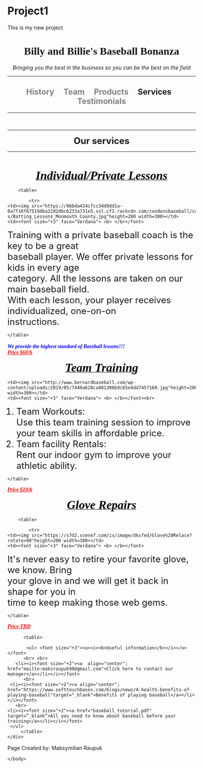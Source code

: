 # Project1
This is my new project
<html>

<head>

<title>Baseball Bonanza Products</title>

<h1 align="center"><font face="Georgia">Billy and Billie's Baseball Bonanza </font></h1>
<i> <p align="center"> Bringing you the best in the business so you can be the best on the field </p> </i>

</head>

<body>

<hr color = "red">

<h2 align="center"> <font color="gray"> History &nbsp; &nbsp;  Team &nbsp; &nbsp; Products &nbsp; &nbsp;</font> Services </font>&nbsp;&nbsp;<font color="gray"> Testimonials</font> </h2> 

<hr color = "red">

<br> 

<hr color = "red">

<font size = "+2"><center><b>Our services</b></center></font>


<hr color = "red">

<br>

<u><font size = "+3" color = "black"><font face="Italics"><i><b><center> Individual/Private Lessons</b></i></font></font></u></center>
<!--Service 1-->
		<table>

			<tr>
	<td><img src="https://96bda424cfcc34d9dd1a-0a7f10f87519dba22d2dbc6233a731e5.ssl.cf2.rackcdn.com/condonsbaseball/condon-s/Batting_Lessons_Monmouth_County.jpg"height=200 width=300></td>
	<td><font size="+3" face="Verdana"> <b> </b></font> 

<font size="+2">Training with a private baseball coach is the key to be a great
<br>baseball player. We offer private lessons for kids in every age 
<br>category. All the lessons are taken on our main baseball field.
<br>With each lesson, your player receives individualized, one-on-on
<br>instructions.

</font></li>
				
	</table>
			

		





<font color ="blue"><font face="Times New Roman"><i><b>We provide the highest standard of Baseball lessons!!!</b></i></font></font><u/>
<br><font color="red"><font face="Century Gothic"><i><b><u>Price $60/h</b></i></font></font></u>
<br>
<u><font size = "+3" color = "black"><font face="Italics"><i><b><center>Team Training</b></i></font></font></u></u></center>
<!--Service 2-->

<table>
	
	<td><img src="http://www.bernardbaseball.com/wp-content/uploads/2019/05/7440a628ca001308b9c65e4dd7457160.jpg"height=200 width=300></td>
	<td><font size="+3" face="Verdana"> <b> </b></font><br>

<font size="+2"><ol>
<li>Team Workouts:
<br>  Use this team training session to improve
<br>  your team skills in affordable price.  
<li>Team facility Rentals:
<br>  Rent our indoor gym to improve your
<br>  athletic ability.
</ol>
</font>
				
	</table>
<font color="red"><font face="Century Gothic"><i><b><u>Price $10/h</b></i></font></font></u>

<u><font size = "+3" color = "black"><font face="Italics"><i><b><center>Glove Repairs</b></i></font></font></u></center>
<!--Service 3-->
		<table>

			<tr>
	<td><img src="https://s7d2.scene7.com/is/image/dksfed/Glove%20Relace?rotate=90"height=200 width=300></td>
	<td><font size="+3" face="Verdana"> <b> </b></font> 

<font size="+2">It's never easy to retire your favorite glove, we know. Bring <br>your glove in and we will get it back in shape for you in<br> time to keep making those web gems. 

</font></li>
				
	</table>
<font color="red"><font face="Century Gothic"><i><b><u>Price TBD</b></i></font></font></u>

  <!--links-->
          <table>
            
           <ul> <font size="+3"><u><i><b>Useful information</b></i></u></font>   
          <br> <br>
       <li><i><font size="+2"><a  align="center"; href="mailto:maksraupuk98@gmail.com">Click here to contact our manager</a></li></i></font>
          <br> 
     <li><i><font size="+2"><a align="center"; href="https://www.softtouchbases.com/blogs/news/4-health-benefits-of-playing-baseball"target="_blank">Benefits of playing baseball</a></li></i></font>
       <br> 
    <li><i><font size="+2"><a href="baseball_tutorial.pdf" target=”_blank”>All you need to know about baseball before your training</a></li></i></font>
     </ul>
         </table>
    </div>
Page Created by: Maksymilian Raupuk
		<script>
			var date=document.lastModified;
			document.write("Last Modified: "+date);
		</script>
	
	
	</body>

</html>
